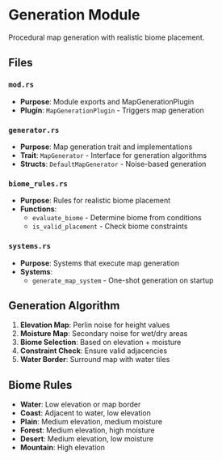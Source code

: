 # Generation Module

Procedural map generation with realistic biome placement.

## Files

### `mod.rs`
- **Purpose**: Module exports and MapGenerationPlugin
- **Plugin**: `MapGenerationPlugin` - Triggers map generation

### `generator.rs`
- **Purpose**: Map generation trait and implementations
- **Trait**: `MapGenerator` - Interface for generation algorithms
- **Structs**: `DefaultMapGenerator` - Noise-based generation

### `biome_rules.rs`
- **Purpose**: Rules for realistic biome placement
- **Functions**:
  - `evaluate_biome` - Determine biome from conditions
  - `is_valid_placement` - Check biome constraints

### `systems.rs`
- **Purpose**: Systems that execute map generation
- **Systems**:
  - `generate_map_system` - One-shot generation on startup

## Generation Algorithm

1. **Elevation Map**: Perlin noise for height values
2. **Moisture Map**: Secondary noise for wet/dry areas
3. **Biome Selection**: Based on elevation + moisture
4. **Constraint Check**: Ensure valid adjacencies
5. **Water Border**: Surround map with water tiles

## Biome Rules

- **Water**: Low elevation or map border
- **Coast**: Adjacent to water, low elevation
- **Plain**: Medium elevation, medium moisture
- **Forest**: Medium elevation, high moisture
- **Desert**: Medium elevation, low moisture
- **Mountain**: High elevation
